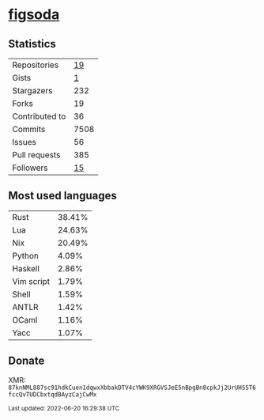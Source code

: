 # [figsoda](https://github.com/figsoda)

## Statistics

<table>
  <tr>
    <td>Repositories</td>
    <td><a href="https://github.com/figsoda?tab=repositories">
      19
    </a></td>
  </tr>
  <tr>
    <td>Gists</td>
    <td><a href="https://gist.github.com/figsoda">
      1
    </a></td>
  </tr>
  <tr>
    <td>Stargazers</td>
    <td>232</td>
  </tr>
  <tr>
    <td>Forks</td>
    <td>19</td>
  </tr>
  <tr>
    <td>Contributed to</td>
    <td>36</td>
  </tr>
  <tr>
    <td>Commits</td>
    <td>7508</td>
  </tr>
  <tr>
    <td>Issues</td>
    <td>56</td>
  </tr>
  <tr>
    <td>Pull requests</td>
    <td>385</td>
  </tr>
  <tr>
    <td>Followers</td>
    <td><a href="https://github.com/figsoda?tab=followers">
      15
    </a></td>
  </tr>
</table>

## Most used languages

<table> <tr><td>Rust</td><td>38.41%</td></tr><tr><td>Lua</td><td>24.63%</td></tr><tr><td>Nix</td><td>20.49%</td></tr><tr><td>Python</td><td>4.09%</td></tr><tr><td>Haskell</td><td>2.86%</td></tr><tr><td>Vim script</td><td>1.79%</td></tr><tr><td>Shell</td><td>1.59%</td></tr><tr><td>ANTLR</td><td>1.42%</td></tr><tr><td>OCaml</td><td>1.16%</td></tr><tr><td>Yacc</td><td>1.07%</td></tr></table>

## Donate

XMR: `87knNML887sc91hdkCuen1dqwxXbbakDTV4cYWK9XRGVSJeE5nBpgBn8cpkJj2UrUHS5T6fccQvTUDCbxtqdBAyzCajCwMx`

<sub>Last updated: 2022-06-20 16:29:38 UTC</sub>
